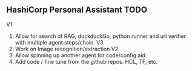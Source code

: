 ## HashiCorp Personal Assistant TODO
V1
1. Allow for search of RAG, duckduckGo, python runner and url verifier with multiple agent steps/chain. 
V3
4. Work on Image recognition/extraction
V2
3. Allow spinning up another agent for code/config aid.
2. Add code  / fine tune from the github repos. HCL, TF, etc.
